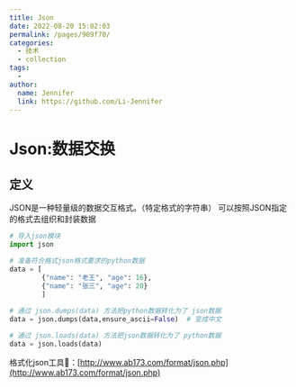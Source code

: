```yaml
---
title: Json
date: 2022-08-20 15:02:03
permalink: /pages/909f70/
categories:
  - 技术
  - collection
tags:
  - 
author: 
  name: Jennifer
  link: https://github.com/Li-Jennifer
---
```

# Json:数据交换
## 定义
JSON是一种轻量级的数据交互格式。（特定格式的字符串）
可以按照JSON指定的格式去组织和封装数据

```python
# 导入json模块 
import json 

# 准备符合格式json格式要求的python数据 
data = [
		{"name": "老王", "age": 16}, 
		{"name": "张三", "age": 20}
		]
 
# 通过 json.dumps(data) 方法把python数据转化为了 json数据 
data = json.dumps(data,ensure_ascii=False)  # 变成中文

# 通过 json.loads(data) 方法把json数据转化为了 python数据 
data = json.loads(data)

```

格式化json工具🔧：[http://www.ab173.com/format/json.php](http://www.ab173.com/format/json.php)